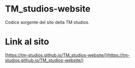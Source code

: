 # TM_studios-website
Codice sorgente del sito della TM studios.

# Link al sito
[https://tm-studios.github.io/TM_studios-website/](https://tm-studios.github.io/TM_studios-website/)
